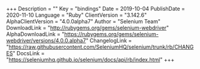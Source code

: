+++
Description = ""
Key = "bindings"
Date = 2019-10-04
PublishDate = 2020-11-10
Language = "Ruby"
ClientVersion = "3.142.6"
AlphaClientVersion = "4.0.0alpha7"
Author = "Selenium Team"
DownloadLink = "http://rubygems.org/gems/selenium-webdriver"
AlphaDownloadLink = "https://rubygems.org/gems/selenium-webdriver/versions/4.0.0.alpha7"
ChangelogLink = "https://raw.githubusercontent.com/SeleniumHQ/selenium/trunk/rb/CHANGES"
DocsLink = "https://seleniumhq.github.io/selenium/docs/api/rb/index.html"
+++
